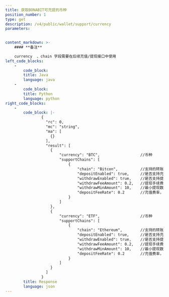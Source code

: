 ```yaml
---
title: 获取BONABIT可充提的币种
position_number: 1
type: get
description: /v4/public/wallet/support/currency
parameters:
    

content_markdown: >-
    #### **备注**

    currency  、chain 字段需要在后续充值/提现接口中使用
left_code_blocks:
    -
        code_block:
        title: Java
        language: java
    -
        code_block:
        title: Python
        language: python
right_code_blocks:
    -
        code_block: |-
                {
                  "rc": 0,
                  "mc": "string",
                  "ma": [
                    {}
                  ],
                  "result": [
                    {
                        "currency": "BTC",                  //币种
                        "supportChains": [
                            {
                                "chain": "Bitcon",          //支持的转账网络
                                "depositEnabled": true,     //是否支持充值，true:支持，false:不支持
                                "withdrawEnabled": true,    //是否支持提现，true:支持，false:不支持
                                "withdrawFeeAmount": 0.2,   //提现手续费
                                "withdrawMinAmount": 10,    //最小提现数量
                                "depositFeeRate": 0.2       //充值费率，百分比
                            }
                        ]           
                    },
                    {
                        "currency": "ETF",                  //币种
                        "supportChains": [
                            {
                                "chain": "Ethereum",        //支持的转账网络
                                "depositEnabled": true,     //是否支持充值，true:支持，false:不支持
                                "withdrawEnabled": true,    //是否支持提现，true:支持，false:不支持
                                "withdrawFeeAmount": 0.2,   //提现手续费
                                "withdrawMinAmount": 10,    //最小提现数量
                                "depositFeeRate": 0.2       //充值费率，百分比
                            }
                        ]
                    }
                  ]
                }
        title: Response
        language: json
---
```

